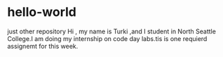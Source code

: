 # hello-world
just other repository
Hi , my name is Turki ,and I student in North Seattle College.I am doing my internship on code day labs.tis is one requierd assignemt for this week. 
